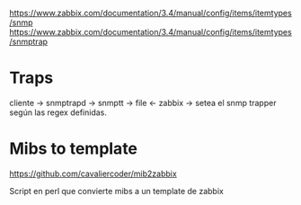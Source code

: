 https://www.zabbix.com/documentation/3.4/manual/config/items/itemtypes/snmp
https://www.zabbix.com/documentation/3.4/manual/config/items/itemtypes/snmptrap


# Traps
cliente -> snmptrapd -> snmptt -> file <- zabbix -> setea el snmp trapper según las regex definidas.



# Mibs to template
https://github.com/cavaliercoder/mib2zabbix

Script en perl que convierte mibs a un template de zabbix
